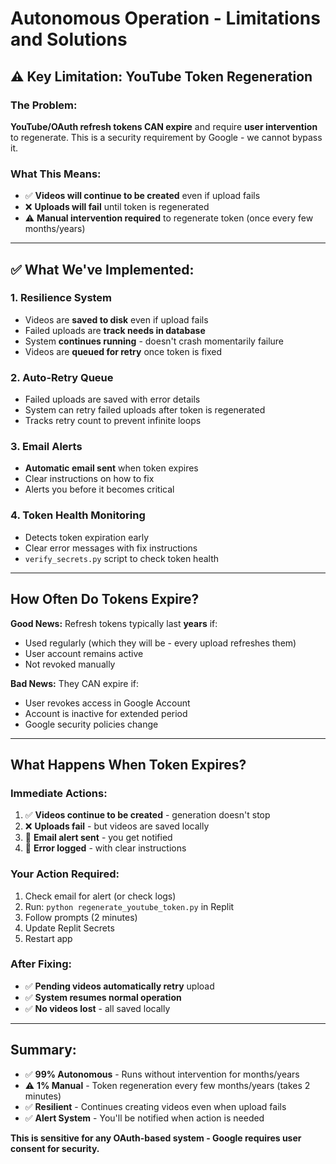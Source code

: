 # Autonomous Operation - Limitations and Solutions

## ⚠️ Key Limitation: YouTube Token Regeneration

### The Problem:
**YouTube/OAuth refresh tokens CAN expire** and require **user intervention** to regenerate. This is a security requirement by Google - we cannot bypass it.

### What This Means:
- ✅ **Videos will continue to be created** even if upload fails
- ❌ **Uploads will fail** until token is regenerated
- ⚠️ **Manual intervention required** to regenerate token (once every few months/years)

---

## ✅ What We've Implemented:

### 1. **Resilience System**
- Videos are **saved to disk** even if upload fails
- Failed uploads are **track needs in database**
- System **continues running** - doesn't crash momentarily failure
- Videos are **queued for retry** once token is fixed

### 2. **Auto-Retry Queue**
- Failed uploads are saved with error details
- System can retry failed uploads after token is regenerated
- Tracks retry count to prevent infinite loops

### 3. **Email Alerts**
- **Automatic email sent** when token expires
- Clear instructions on how to fix
- Alerts you before it becomes critical

### 4. **Token Health Monitoring**
- Detects token expiration early
- Clear error messages with fix instructions
- `verify_secrets.py` script to check token health

---

## How Often Do Tokens Expire?

**Good News:** Refresh tokens typically last **years** if:
- Used regularly (which they will be - every upload refreshes them)
- User account remains active
- Not revoked manually

**Bad News:** They CAN expire if:
- User revokes access in Google Account
- Account is inactive for extended period
- Google security policies change

---

## What Happens When Token Expires?

### Immediate Actions:
1. ✅ **Videos continue to be created** - generation doesn't stop
2. ❌ **Uploads fail** - but videos are saved locally
3. 📧 **Email alert sent** - you get notified
4. 📝 **Error logged** - with clear instructions

### Your Action Required:
1. Check email for alert (or check logs)
2. Run: `python regenerate_youtube_token.py` in Replit
3. Follow prompts (2 minutes)
4. Update Replit Secrets
5. Restart app

### After Fixing:
- ✅ **Pending videos automatically retry** upload
- ✅ **System resumes normal operation**
- ✅ **No videos lost** - all saved locally

---

## Summary:

- ✅ **99% Autonomous** - Runs without intervention for months/years
- ⚠️ **1% Manual** - Token regeneration every few months/years (takes 2 minutes)
- ✅ **Resilient** - Continues creating videos even when upload fails
- ✅ **Alert System** - You'll be notified when action is needed

**This is sensitive for any OAuth-based system - Google requires user consent for security.**


